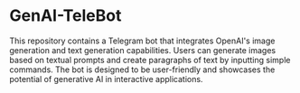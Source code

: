 # GenAI-TeleBot
This repository contains a Telegram bot that integrates OpenAI's image generation and text generation capabilities. Users can generate images based on textual prompts and create paragraphs of text by inputting simple commands. The bot is designed to be user-friendly and showcases the potential of generative AI in interactive applications.
